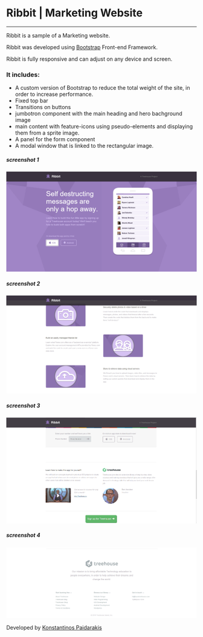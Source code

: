 # Ribbit | Marketing Website
---
Ribbit is a sample of a Marketing website.

Ribbit was developed using [Bootstrap](http://getbootstrap.com/) Front-end Framework. 

Ribbit is fully responsive and can adjust on any device and screen.

### It includes:
* A custom version of Bootstrap to reduce the total weight of the site, in order to increase performance.
* Fixed top bar
* Transitions on buttons
* jumbotron component with the main heading and hero bachground image
* main content with feature-icons using pseudo-elements and displaying them from a sprite image.
* A panel for the form component
* A modal window that is linked to the rectangular image.

##### screenshot 1
![screenshot1](https://github.com/KonPed/website-ribbit/blob/master/screenshots/ribbit1.png?raw=true "Screen1")
##### screenshot 2
![screenshot2](https://github.com/KonPed/website-ribbit/blob/master/screenshots/ribbit2.png?raw=true "Screen2")
##### screenshot 3
![screenshot3](https://github.com/KonPed/website-ribbit/blob/master/screenshots/ribbit3.png?raw=true "Screen3")
##### screenshot 4
![screenshot4](https://github.com/KonPed/website-ribbit/blob/master/screenshots/ribbit4.png?raw=true "Screen4")

Developed by [Konstantinos Paidarakis](https://github.com/KonPed)


